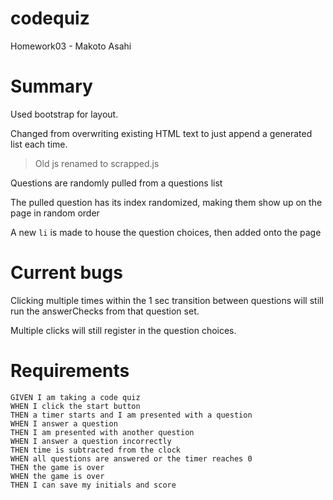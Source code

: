 # codequiz
Homework03 - Makoto Asahi
# Summary
Used bootstrap for layout.

Changed from overwriting existing HTML text to just append a generated list each time.
> Old js renamed to scrapped.js

Questions are randomly pulled from a questions list

The pulled question has its index randomized, making them show up on the page in random order

A new `li` is made to house the question choices, then added onto the page


# Current bugs
Clicking multiple times within the 1 sec transition between questions will still run the answerChecks from that question set.

Multiple clicks will still register in the question choices.

# Requirements
```
GIVEN I am taking a code quiz
WHEN I click the start button
THEN a timer starts and I am presented with a question
WHEN I answer a question
THEN I am presented with another question
WHEN I answer a question incorrectly
THEN time is subtracted from the clock
WHEN all questions are answered or the timer reaches 0
THEN the game is over
WHEN the game is over
THEN I can save my initials and score
```